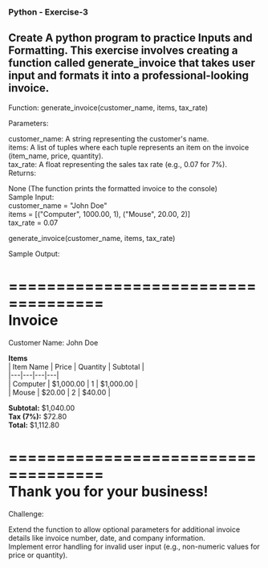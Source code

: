### Python - Exercise-3  

## Create A python program to practice Inputs and Formatting. This exercise involves creating a function called generate_invoice that takes user input and formats it into a professional-looking invoice.  

Function: generate_invoice(customer_name, items, tax_rate)  

Parameters:  

customer_name: A string representing the customer's name.  
items: A list of tuples where each tuple represents an item on the invoice (item_name, price, quantity).  
tax_rate: A float representing the sales tax rate (e.g., 0.07 for 7%).  
Returns:  

None (The function prints the formatted invoice to the console)  
Sample Input:  
customer_name = "John Doe"  
items = [("Computer", 1000.00, 1), ("Mouse", 20.00, 2)]  
tax_rate = 0.07  

generate_invoice(customer_name, items, tax_rate)  

Sample Output:   

====================================  
**Invoice**  
====================================  
Customer Name: John Doe  

**Items**  
| Item Name | Price | Quantity | Subtotal |  
|---|---|---|---|  
| Computer | $1,000.00 | 1 | $1,000.00 |  
| Mouse | $20.00 | 2 | $40.00 |  

**Subtotal:** $1,040.00  
**Tax (7%):** $72.80  
**Total:** $1,112.80  

====================================  
Thank you for your business!  
====================================  


Challenge:  

Extend the function to allow optional parameters for additional invoice details like invoice number, date,  and company information.  
Implement error handling for invalid user input (e.g., non-numeric values for price or quantity).  
